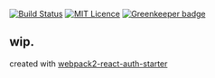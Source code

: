 [![Build Status](https://travis-ci.org/asndev/how-much-coffee-tracker.svg?branch=master)](https://travis-ci.org/asndev/how-much-coffee-tracker) [![MIT Licence](https://badges.frapsoft.com/os/mit/mit.svg?v=103)](https://opensource.org/licenses/mit-license.php) [![Greenkeeper badge](https://badges.greenkeeper.io/asndev/how-much-coffee-tracker.svg)](https://greenkeeper.io/)


## wip.

created with [webpack2-react-auth-starter](https://github.com/asndev/webpack2-react-auth-starter)
